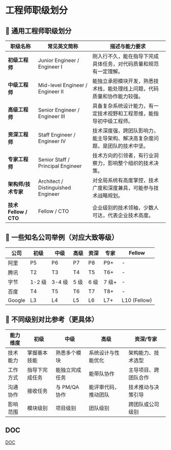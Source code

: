 # 工程师职级划分

## 🚀 通用工程师职级划分

| 职级名称              | 常见英文简称                       | 描述与能力要求                                                             |
| --------------------- | ---------------------------------- | -------------------------------------------------------------------------- |
| **初级工程师**        | Junior Engineer / Engineer I       | 刚入行不久，能在指导下完成具体任务，对代码质量和规范有一定理解。           |
| **中级工程师**        | Mid-level Engineer / Engineer II   | 能独立承担模块开发，熟悉技术栈，能处理线上问题，代码质量和协作能力较强。   |
| **高级工程师**        | Senior Engineer / Engineer III     | 具备复杂系统设计能力，有一定技术视野和工程思维，能指导初中级工程师。       |
| **资深工程师**        | Staff Engineer / Engineer IV       | 技术深度强，跨团队影响力，能主导架构、解决高复杂度问题，是团队的技术中坚。 |
| **专家工程师**        | Senior Staff / Principal Engineer  | 技术方向的引领者，有行业洞察力，影响整个组织的技术决策。                   |
| **架构师/技术专家**   | Architect / Distinguished Engineer | 对全局系统有高度掌控，技术广度和深度兼具，可能参与技术战略规划。           |
| **技术 Fellow / CTO** | Fellow / CTO                       | 企业级别的技术领袖，少数人可达，代表企业技术高度。                         |

## 🏢 一些知名公司举例（对应大致等级）

| 公司   | 初级   | 中级   | 高级 | 资深 | 专家  | Fellow       |
| ------ | ------ | ------ | ---- | ---- | ----- | ------------ |
| 阿里   | P5     | P6     | P7   | P8   | P9+   | -            |
| 腾讯   | T2     | T3     | T4   | T5   | T6+   | -            |
| 字节   | 1-2 级 | 3-4 级 | 5 级 | 6 级 | 7 级+ | -            |
| 百度   | T4     | T5     | T6   | T7   | T8+   | -            |
| Google | L3     | L4     | L5   | L6   | L7+   | L10 (Fellow) |

## 🎯 不同级别对比参考（更具体）

| 能力维度 | 初级           | 中级           | 高级                 | 资深/专家            |
| -------- | -------------- | -------------- | -------------------- | -------------------- |
| 技术能力 | 掌握基本技能   | 熟悉多个模块   | 系统设计与性能优化   | 架构能力、技术选型   |
| 工作方式 | 指导下完成任务 | 能独立完成任务 | 能带队协作           | 主导项目、跨团队合作 |
| 沟通协作 | 接收任务       | 与 PM/QA 协作  | 能评审代码，推动团队 | 技术推动与决策引导   |
| 影响范围 | 模块级别       | 项目级别       | 团队级别             | 跨团队或公司级别     |

## DOC

[DOC](./doc/README.md)
